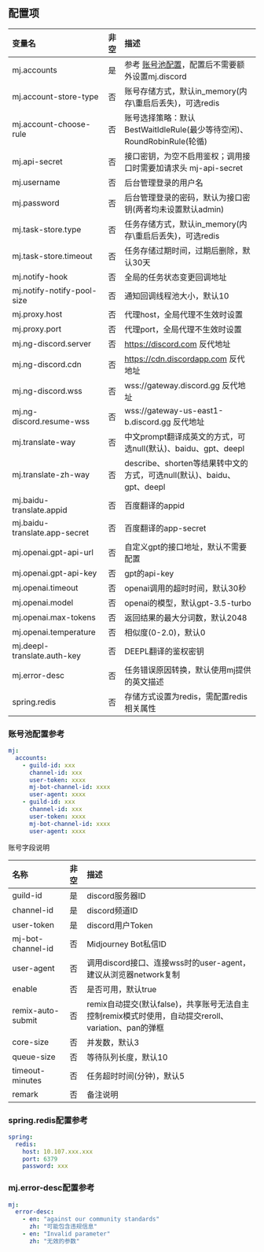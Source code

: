 ## 配置项

| 变量名                           | 非空 | 描述 |
|:------------------------------| :----: | :---- |
| mj.accounts                   | 是 | 参考 [账号池配置](./config.md#%E8%B4%A6%E5%8F%B7%E6%B1%A0%E9%85%8D%E7%BD%AE%E5%8F%82%E8%80%83)，配置后不需要额外设置mj.discord |
| mj.account-store-type         | 否 | 账号存储方式，默认in_memory(内存\重启后丢失)，可选redis |
| mj.account-choose-rule        | 否 | 账号选择策略：默认 BestWaitIdleRule(最少等待空闲)、RoundRobinRule(轮循) |
| mj.api-secret                 | 否 | 接口密钥，为空不启用鉴权；调用接口时需要加请求头 mj-api-secret |
| mj.username                   | 否 | 后台管理登录的用户名 |
| mj.password                   | 否 | 后台管理登录的密码，默认为接口密钥(两者均未设置默认admin) |
| mj.task-store.type            | 否 | 任务存储方式，默认in_memory(内存\重启后丢失)，可选redis |
| mj.task-store.timeout         | 否 | 任务存储过期时间，过期后删除，默认30天 |
| mj.notify-hook                | 否 | 全局的任务状态变更回调地址 |
| mj.notify-notify-pool-size    | 否 | 通知回调线程池大小，默认10 |
| mj.proxy.host                 | 否 | 代理host，全局代理不生效时设置 |
| mj.proxy.port                 | 否 | 代理port，全局代理不生效时设置 |
| mj.ng-discord.server          | 否 | https://discord.com 反代地址 |
| mj.ng-discord.cdn             | 否 | https://cdn.discordapp.com 反代地址 |
| mj.ng-discord.wss             | 否 | wss://gateway.discord.gg 反代地址 |
| mj.ng-discord.resume-wss      | 否 | wss://gateway-us-east1-b.discord.gg 反代地址 |
| mj.translate-way              | 否 | 中文prompt翻译成英文的方式，可选null(默认)、baidu、gpt、deepl |
| mj.translate-zh-way           | 否 | describe、shorten等结果转中文的方式，可选null(默认)、baidu、gpt、deepl |
| mj.baidu-translate.appid      | 否 | 百度翻译的appid |
| mj.baidu-translate.app-secret | 否 | 百度翻译的app-secret |
| mj.openai.gpt-api-url         | 否 | 自定义gpt的接口地址，默认不需要配置 |
| mj.openai.gpt-api-key         | 否 | gpt的api-key |
| mj.openai.timeout             | 否 | openai调用的超时时间，默认30秒 |
| mj.openai.model               | 否 | openai的模型，默认gpt-3.5-turbo |
| mj.openai.max-tokens          | 否 | 返回结果的最大分词数，默认2048 |
| mj.openai.temperature         | 否 | 相似度(0-2.0)，默认0 |
| mj.deepl-translate.auth-key   | 否 | DEEPL翻译的鉴权密钥 |
| mj.error-desc                 | 否 | 任务错误原因转换，默认使用mj提供的英文描述 |
| spring.redis                  | 否 | 存储方式设置为redis，需配置redis相关属性 |

### 账号池配置参考
```yaml
mj:
  accounts:
    - guild-id: xxx
      channel-id: xxx
      user-token: xxxx
      mj-bot-channel-id: xxxx
      user-agent: xxxx
    - guild-id: xxx
      channel-id: xxx
      user-token: xxxx
      mj-bot-channel-id: xxxx
      user-agent: xxxx
```
账号字段说明

| 名称                | 非空 | 描述                                                                  |
|:------------------| :----: |:--------------------------------------------------------------------|
| guild-id          | 是 | discord服务器ID                                                        |
| channel-id        | 是 | discord频道ID                                                         |
| user-token        | 是 | discord用户Token                                                      |
| mj-bot-channel-id | 否 | Midjourney Bot私信ID                                                  |
| user-agent        | 否 | 调用discord接口、连接wss时的user-agent，建议从浏览器network复制                       |
| enable            | 否 | 是否可用，默认true                                                         |
| remix-auto-submit | 否 | remix自动提交(默认false)，共享账号无法自主控制remix模式时使用，自动提交reroll、variation、pan的弹框 |
| core-size         | 否 | 并发数，默认3                                                             |
| queue-size        | 否 | 等待队列长度，默认10                                                         |
| timeout-minutes   | 否 | 任务超时时间(分钟)，默认5                                                      |
| remark            | 否 | 备注说明                                                                |

### spring.redis配置参考
```yaml
spring:
  redis:
    host: 10.107.xxx.xxx
    port: 6379
    password: xxx
```

### mj.error-desc配置参考
```yaml
mj:
  error-desc:
    - en: "against our community standards"
      zh: "可能包含违规信息"
    - en: "Invalid parameter"
      zh: "无效的参数"
```
